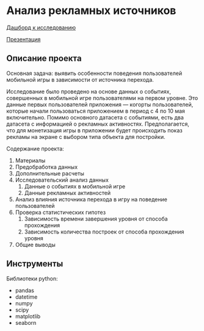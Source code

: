 # Анализ рекламных источников

[Дашборд к исследованию](https://public.tableau.com/views/gamersprofiles/Dashboard1?:language=en-US&:display_count=n&:origin=viz_share_link) 

[Презентация](https://github.com/pozdniakova-natalia/Data-Analysis-Projects/blob/main/Ad_sources_analysis/presentation.pdf) 

## Описание проекта

Основная задача: выявить особенности поведения пользователей мобильной игры в зависимости от источника перехода.

Исследование было проведено на основе данных о событиях, совершенных в мобильной игре пользователями на первом уровне. Это данные первых пользователей приложения — когорты пользователей, которые начали пользоваться приложением в период с 4 по 10 мая включительно.
Помимо основного датасета с событиями, есть два датасета с информацией о рекламных активностях.
Предполагается, что для монетизация игры в приложении будет происходить показ рекламы на экране с выбором типа объекта для постройки.

Содержание проекта:
1. Материалы
2. Предобработка данных
3. Дополнительные расчеты
4. Исследовательский анализ данных
    1. Данные о событиях в мобильной игре
    2. Данные рекламных активностей
5. Анализ влияния источника перехода в игру на поведение пользователей
6. Проверка статистических гипотез
    1. Зависимость времени завершения уровня от способа прохождения
    2. Зависимость количества построек от способа прохождения уровня
7. Общие выводы
 
## Инструменты
Библиотеки python:
- pandas
- datetime
- numpy
- scipy
- matplotlib
- seaborn
